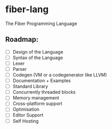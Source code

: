 # fiber-lang

The Fiber Programming Language

## Roadmap:

- [ ] Design of the Language
- [ ] Syntax of the Language
- [ ] Lexer
- [ ] Parser
- [ ] Codegen (VM or a codegenerator like LLVM)
- [ ] Documentation + Examples
- [ ] Standard Library
- [ ] Concurrently threaded blocks
- [ ] Memory management
- [ ] Cross-platform support
- [ ] Optimisation
- [ ] Editor Support
- [ ] Self Hosting
